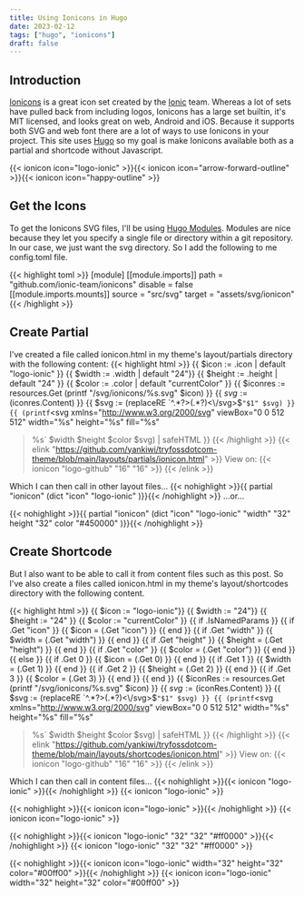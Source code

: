 ```yaml
---
title: Using Ionicons in Hugo
date: 2023-02-12
tags: ["hugo", "ionicons"]
draft: false
---
```


## Introduction

[Ionicons](https://ionic.io/ionicons/) is a great icon set created by the [Ionic](https://ionic.io/) team.  Whereas a lot of sets have pulled back from including logos, Ionicons has a large set builtin, it's MIT licensed, and looks great on web, Android and iOS.  Because it supports both SVG and web font there are a lot of ways to use Ionicons in your project.  This site uses [Hugo](https://gohugo.io/) so my goal is make Ionicons available both as a partial and shortcode without Javascript.

{{< ionicon icon="logo-ionic" >}}{{< ionicon icon="arrow-forward-outline" >}}{{< ionicon icon="happy-outline" >}}

## Get the Icons

To get the Ionicons SVG files, I'll be using [Hugo Modules](https://gohugo.io/hugo-modules/).  Modules are nice because they let you specify a single file or directory within a git repository.  In our case, we just want the svg directory.  So I add the following to me config.toml file.

{{< highlight toml >}}
[module]
    [[module.imports]]
        path = "github.com/ionic-team/ionicons"
        disable = false
        [[module.imports.mounts]]
            source = "src/svg"
            target = "assets/svg/ionicon"
{{< /highlight >}}

## Create Partial

I've created a file called ionicon.html in my theme's layout/partials directory with the following content:
{{< highlight html >}}
{{ $icon := .icon | default "logo-ionic" }}
{{ $width := .width | default "24"}}
{{ $height := .height | default "24" }}
{{ $color := .color | default "currentColor" }}
{{ $iconres := resources.Get (printf "/svg/ionicons/%s.svg" $icon) }}
{{ $svg := ($iconres.Content) }}
{{ $svg := (replaceRE `^.*?>(.*?)<\/svg>$` "$1" $svg) }}
{{ (printf `<svg
    xmlns="http://www.w3.org/2000/svg"
    viewBox="0 0 512 512"
    width="%s"
    height="%s"
    fill="%s"
  >%s</svg>` $width $height $color $svg) | safeHTML }}
{{< /highlight >}}
{{< elink "https://github.com/yankiwi/tryfossdotcom-theme/blob/main/layouts/partials/ionicon.html" >}}
View on: {{< ionicon "logo-github" "16" "16" >}}
{{< /elink >}}

Which I can then call in other layout files...
{{< nohighlight >}}{{ partial "ionicon" (dict "icon" "logo-ionic" )}}{{< /nohighlight >}}
...or...

{{< nohighlight >}}{{ partial "ionicon" (dict "icon" "logo-ionic" "width" "32" height "32" color "#450000" )}}{{< /nohighlight >}}

## Create Shortcode

But I also want to be able to call it from content files such as this post.  So I've also create a files called ionicon.html in my theme's layout/shortcodes directory with the following content.

{{< highlight html >}}
{{ $icon := "logo-ionic"}}
{{ $width := "24"}}
{{ $height := "24" }}
{{ $color := "currentColor" }}
{{ if .IsNamedParams }}
    {{ if .Get "icon" }}
        {{ $icon = (.Get "icon") }}
    {{ end }}
    {{ if .Get "width" }}
        {{ $width = (.Get "width") }}
    {{ end }}
    {{ if .Get "height" }}
        {{ $height = (.Get "height") }}
    {{ end }}
    {{ if .Get "color" }}
        {{ $color = (.Get "color") }}
    {{ end }}
{{ else }}
    {{ if .Get 0 }}
        {{ $icon = (.Get 0) }}
    {{ end }}
    {{ if .Get 1 }}
        {{ $width = (.Get 1) }}
    {{ end }}
    {{ if .Get 2 }}
        {{ $height = (.Get 2) }}
    {{ end }}
    {{ if .Get 3 }}
        {{ $color = (.Get 3) }}
    {{ end }}
{{ end }}
{{ $iconRes := resources.Get (printf "/svg/ionicons/%s.svg" $icon) }}
{{ $svg := ($iconRes.Content) }}
{{ $svg := (replaceRE `^.*?>(.*?)<\/svg>$` "$1" $svg) }}
{{ (printf `<svg
    xmlns="http://www.w3.org/2000/svg"
    viewBox="0 0 512 512"
    width="%s"
    height="%s"
    fill="%s"
  >%s</svg>` $width $height $color $svg) | safeHTML }}
{{< /highlight >}}
{{< elink "https://github.com/yankiwi/tryfossdotcom-theme/blob/main/layouts/shortcodes/ionicon.html" >}}
View on: {{< ionicon "logo-github" "16" "16" >}}
{{< /elink >}}

Which I can then call in content files...
{{< nohighlight >}}{&lbrace;< ionicon "logo-ionic" >&rbrace;}{{< /nohighlight >}}
{{< ionicon "logo-ionic" >}}

{{< nohighlight >}}{&lbrace;< ionicon icon="logo-ionic" >&rbrace;}{{< /nohighlight >}}
{{< ionicon icon="logo-ionic" >}}

{{< nohighlight >}}{&lbrace;< ionicon "logo-ionic" "32" "32" "#ff0000" >&rbrace;}{{< /nohighlight >}}
{{< ionicon "logo-ionic" "32" "32" "#ff0000" >}}

{{< nohighlight >}}{&lbrace;< ionicon icon="logo-ionic" width="32" height="32" color="#00ff00" >&rbrace;}{{< /nohighlight >}}
{{< ionicon icon="logo-ionic" width="32" height="32" color="#00ff00" >}}